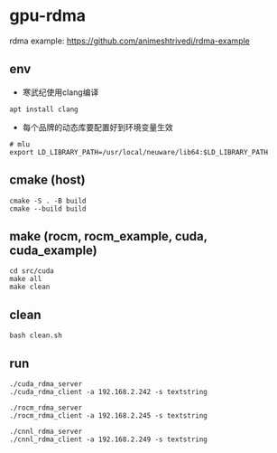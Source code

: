# gpu-rdma


rdma example:
https://github.com/animeshtrivedi/rdma-example

## env
- 寒武纪使用clang编译
```
apt install clang
```
- 每个品牌的动态库要配置好到环境变量生效
```
# mlu
export LD_LIBRARY_PATH=/usr/local/neuware/lib64:$LD_LIBRARY_PATH
```

## cmake (host)
```
cmake -S . -B build
cmake --build build
```

## make (rocm, rocm_example, cuda, cuda_example)
```
cd src/cuda
make all
make clean
```

## clean
```
bash clean.sh
```

## run
```
./cuda_rdma_server
./cuda_rdma_client -a 192.168.2.242 -s textstring
```

```
./rocm_rdma_server
./rocm_rdma_client -a 192.168.2.245 -s textstring
```

```
./cnnl_rdma_server
./cnnl_rdma_client -a 192.168.2.249 -s textstring
```